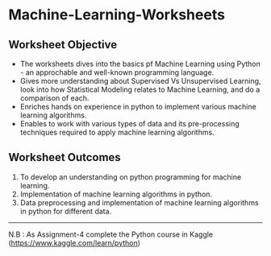 # Machine-Learning-Worksheets

## Worksheet Objective
- The worksheets dives into the basics pf Machine Learning using Python - an approchable and well-known programming language.
- Gives more understanding about Supervised Vs Unsupervised Learning, look into how Statistical Modeling relates to Machine Learning, and do a comparison of each.
- Enriches hands on experience in python to implement various machine learning algorithms.
- Enables to work with various types of data and its pre-processing techniques required to apply machine learning algorithms.


## Worksheet Outcomes
1. To develop an understanding on python programming for machine learning.
2. Implementation of machine learning algorithms in python.
3. Data preprocessing and implementation of machine learning algorithms in python for different data.


-----------------------
N.B : As Assignment-4 complete the Python course in Kaggle (https://www.kaggle.com/learn/python)

